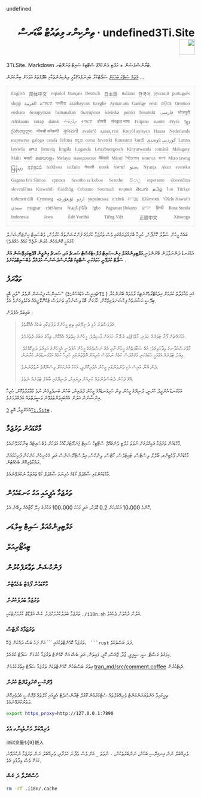 undefined<h1 style="justify-content:space-between;text-align:right;direction:rtl">undefined3Ti.Site ⋅ ތިންކިންގ ވިތައުޓް ބޯޑަރސް <img src="//i-01.eu.org/3Ti/logo.svg" style="user-select:none;margin-top:-1px;width:42px"></h1>

3Ti.Site، Markdown ޓްރާންސްލެޝަން + މަލްޓި ލެންގުއޭޖް ސްޓޭޓިކް ސައިޓް ޖަނަރޭޓަރ.

[އެތައް ސަތޭކަ ބަހަކަށް](https://github.com/i18n-site/node/blob/main/lang/src/index.js) ސަޕޯޓްކުރާ ބައިނަލްއަޤްވާމީ ލިޔެކިޔުންތަކާއި ބްލޮގްތައް އަވަހަށް ބިނާކުރުން ...

<pre class="langli" style="display:flex;flex-wrap:wrap;background:transparent;border:1px solid #eee;font-size:12px;box-shadow:0 0 3px inset #eee;padding:12px 5px 4px 12px;justify-content:space-between;"><style>pre.langli i{font-weight:300;font-family:s;margin-right:7px;margin-bottom:8px;font-style:normal;color:#666;border-bottom:1px dashed #ccc;}</style><i>English</i><i> 简体中文 </i><i>español</i><i>français</i><i>Deutsch</i><i> 日本語 </i><i>italiano</i><i>한국어</i><i>русский</i><i>português</i><i>shqip</i><i>‫العربية‬</i><i>አማርኛ</i><i>অসমীয়া</i><i>azərbaycan</i><i>Eʋegbe</i><i>Aymar aru</i><i>Gaeilge</i><i>eesti</i><i>ଓଡ଼ିଆ</i><i>Oromoo</i><i>euskara</i><i>беларуская</i><i>bamanakan</i><i>български</i><i>íslenska</i><i>polski</i><i>bosanski</i><i>‫فارسی‬</i><i>भोजपुरी</i><i>Afrikaans</i><i>татар</i><i>dansk</i><i>‫ދިވެހިބަސް‬</i><i>ትግርኛ</i><i>डोगरी</i><i>संस्कृत भाषा</i><i>Filipino</i><i>suomi</i><i>Frysk</i><i>ខ្មែរ</i><i>ქართული</i><i>गोंयची कोंकणी</i><i>ગુજરાતી</i><i>avañe’ẽ</i><i>қазақ тілі</i><i>Kreyòl ayisyen</i><i>Hausa</i><i>Nederlands</i><i>кыргызча</i><i>galego</i><i>català</i><i>čeština</i><i>ಕನ್ನಡ</i><i>corsu</i><i>hrvatski</i><i>Runasimi</i><i>kurdî</i><i>‫کوردیی ناوەندی‬</i><i>Latina</i><i>latviešu</i><i>ລາວ</i><i>lietuvių</i><i>lingála</i><i>Luganda</i><i>Lëtzebuergesch</i><i>Kinyarwanda</i><i>română</i><i>Malagasy</i><i>Malti</i><i>मराठी</i><i>മലയാളം</i><i>Melayu</i><i>македонски</i><i>मैथिली</i><i>Māori</i><i>মৈতৈলোন্</i><i>монгол</i><i>বাংলা</i><i>Mizo ṭawng</i><i>မြန်မာ</i><i>𞄀𞄄𞄰𞄩𞄍𞄜𞄰</i><i>IsiXhosa</i><i>isiZulu</i><i>नेपाली</i><i>norsk</i><i>ਪੰਜਾਬੀ</i><i>‫پښتو‬</i><i>Nyanja</i><i>Akan</i><i>svenska</i><i>Gagana fa'a Sāmoa</i><i>српски</i><i>Sesotho sa Leboa</i><i>Sesotho</i><i>සිංහල</i><i>esperanto</i><i>slovenčina</i><i>slovenščina</i><i>Kiswahili</i><i>Gàidhlig</i><i>Cebuano</i><i>Soomaali</i><i>тоҷикӣ</i><i>తెలుగు</i><i>தமிழ்</i><i>ไทย</i><i>Türkçe</i><i>türkmen dili</i><i>Cymraeg</i><i>‫ئۇيغۇرچە‬</i><i>‫اردو‬</i><i>українська</i><i>o‘zbek</i><i>‫עברית‬</i><i>Ελληνικά</i><i>ʻŌlelo Hawaiʻi</i><i>‫سنڌي‬</i><i>magyar</i><i>chiShona</i><i>հայերեն</i><i>Igbo</i><i>Pagsasao Ilokano</i><i>‫ייִדיש‬</i><i>हिन्दी</i><i>Basa Sunda</i><i>Indonesia</i><i>Jawa</i><i>Èdè Yorùbá</i><i>Tiếng Việt</i><i> 正體中文 </i><i>Xitsonga</i></pre>

ބައެއް މީހުން ސުވާލު ކޮށްފާނެ، ހުރިހާ ބްރައުޒަރެއްގައި ވެސް ތަރުޖަމާ ކުރުމުގެ ފަންކްޝަންތައް ހުރުމުން، ވެބްސައިޓް އިންޓަނޭޝަނަލް ކުރުމަކީ ކޮންމެހެން ކުރަން ނުޖެހޭ ކަމެއް ހެއްޔެވެ؟

އަޅުގަނޑު ދަންނަވާލަން ބޭނުންވަނީ،**މަލްޓިލިންގުއަލް އިން-ސައިޓް ފުލް-ޓެކްސްޓް ސަރޗް އަދި ސަރޗް އިންޖީން އޮޕްޓިމައިޒޭޝަން އަށް ސަޕޯޓް ކުރެވޭނީ ހަމައެކަނި ސްޓޭޓިކް ޓްރާންސްލެޝަންސް އުފައްދާ ވެބްސައިޓްތަކަށެވެ** .

## ތަޢާރަފު

ސައިންސް ފިކްޝަން ނޮވެލް &quot;ތްރީ ބޮޑީ&quot; (ޗައިނީސް އަޑުއެހުން:`3Tǐ` ) ގައި މުއާމަލާތް ކުރުމަށް އިލެކްޓްރޯމެގްނެޓިކް ރާޅުތައް ބޭނުންކުރާ ބިދޭސީ ޙަޟާރަތެއް ފިކްޝަނަލައިޒްކޮށް، ހާމަކަން ބޮޑު ވިސްނުމާއި ތަނަވަސް ޓެކްނޮލޮޖީއެއް އެކުލެވިގެންވެ އެވެ.

ބައިބަލް·އުފެދުން :

> އެދުވަސްވަރު މުޅި ދުނިޔޭގައި ތިބި މީހުންގެ ލަފުޒަކާއި ބަހެއް އެއްގޮތެވެ.
>
> އުޑުމައްޗަށް ފޯރާ ޓަވަރެއް ހަދައި، މާތްالله ގެ ދޮރާ ހަމައަށް ވާސިލްވެ، މީހުންގެ ހިތްތައް އެއްކޮށް، ތިމާގެ އަބުރު ފެތުރުމެވެ.
>
> މާތްރަސްކަލާނގެ ވިދާޅުވިއެވެ: އެއް ސަގާފަތެއްގެ މީހުންނާއި އެއް ނަސްލެއްގެ މީހުން އުފެދެނީ އެމީހުންގެ އަމިއްލަ ދަރިކޮޅެކެވެ. މިއަދު ޓަވަރެއް އެޅުމަކީ ހަމައެކަނި މުޤައްދަސް ކަމެއް ނަމަވެސް ކުރިއަށް އޮތްތަނުގައި ހުރިހާ ކަމެއް އަޅުގަނޑުމެން ކުރާނަން.
>
> ދެން އޭނާ އައިސް އެކި ތަންތަނުގައި މީހުން އެތުރިކޮށްލީ، އެކަކު އަނެކަކަށް ވިސްނޭގޮތް ނުވުމުންނެވެ.
>
> އޭގެ ފަހުން ދެބަސްވުންތައް ކުރިއަށް ދިޔައިރު، ދުނިޔޭގައި ބާބެލް ޓަވަރެއް ނެތެވެ.

އަޅުގަނޑު އުންމީދު ކުރަނީ، ދުނިޔޭގެ މީހުން ތިން ހަށިގަނޑެއްގެ މީހުން ފަދައިން، ބަހުން ބަނދެވިގެން ނުވެ މުޢާމަލާތުކޮށް، ހުރިހާ އިންސާނުން އަލުން އެއްބައިވަންތަވެވޭނެ ވަސީލަތްތައް އުފެއްދުމަށެވެ.

އެހެންވީމާ، އޮތީ [`3Ti.Site`](//3Ti.Site) .

## މާކްޑައުން ތަރުޖަމާ

މާކްޑައުން ތަރުޖަމާ އަމިއްލައަށް ނުވަތަ މަލްޓި ލެންގުއޭޖް ސްޓޭޓިކް ސައިޓް ޖަނަރޭޓަރަކާއެކު އަވަހަށް ވެބްސައިޓެއް ބިނާކުރެވޭނެއެވެ.

މާކްޑައުން ފޯމެޓިންގ، ބޯލްޑް، ލިސްޓްސް، ޓައިޓަލްސް، ކޯޓްސް، ލިންކްސް، އިލްސްޓްރޭޝަންސް އަދި އެހެނިހެން ކަންކަން ފުރިހަމައަށް ރައްކާތެރިކޮށް ބެހެއްޓުން.

މާކްޑައުންގައި ސާމްޕަލް ކޯޑެއް ހުރިނަމަ ސާމްޕަލް ކޯޑް ތަރުޖަމާ ނުކުރެވޭނެއެވެ.

## ތަރުޖަމާ އެޕީއައި އަގު ކަނޑައެޅުން

ކޮންމެ 10،000 އަކުރަކަށް 0.2 ޑޮލަރު، އަދި މަހަކު 100،000 އަކުރުގެ ހިލޭ ކޯޓާއެއް ލިބޭނެ އެވެ.

## މަލްޓިލިންގުއަލް ސައިޓް ބިލްޑަރ

## ޓިއުޓޯރިއަލް

## ފަންކްޝަން ތަޢާރަފްކުރުން

### މާކްޑައުން ފޯމެޓް ބެހެއްޓުން

### ތަރުޖަމާ ބަދަލުކުރުން

ތަރުޖަމާ ބަދަލުކުރުމަށްފަހު، ކެޝް އަޕްޑޭޓް ކުރުމަށްޓަކައި `./i18n.sh` އަލުން ދުއްވަން ޖެހެއެވެ.

### ތަރުޖަމާގެ ނޯޓްސް

ތަރުޖަމާ ކޮމެންޓްތަކުގައި \``` އަށް ފަހު ބަސް ދައްކަން ޖެހޭ، ` ```rust` ފަދަ ބަސްތަކެވެ.

މިވަގުތު ރަސްޓް، ސީ، ސީޕީޕީ، ޖާވާ، ޖޭއެސް، ކޮފީ، ޕައިތަން، އަދި ބެޝް އަށް ކޮމެންޓް ތަރުޖަމާ ކުރުމަށް ސަޕޯޓް ކުރެއެވެ.

އިތުރު ބަސްބަހުން ކޮމެންޓްތަކަށް ތަރުޖަމާ ސަޕޯޓް އިތުރުކުރުމަށް [tran_md/src/comment.coffee](https://github.com/i18n-site/node/blob/main/tran_md/src/comment.coffee) އެޑިޓްކުރުން.

### ޕްރޮކްސީ ކޮންފިގްރޭޓް ކުރުން

ތިރީގައިވާ އެންވަޔަރަންމަންޓް ވެރިއޭބަލްތައް ސެޓްކުރުމުން ގޫގުލް ޓްރާންސްލެޓް އެޕީއައި ކޯލްތައް ޕްރޮކްސީ މެދުވެރިކޮށް ދަތުރުކުރެވޭނެއެވެ.

```bash
export https_proxy=http://127.0.0.1:7890
```

### ވެރިއޭބަލް އެންބެޑިންގ އެވެ

```
测试变量${0}嵌入
```

ވެރިއޭބަލް ނަން އިނގިރޭސި ބަހުން، ނަންބަރުތަކުން، `-` ނުވަތަ `_` އަށް ވެސް ވެދާނެ ކަމަށާއި، ވެރިއޭބަލް ނަން ތަރުޖަމާ ނުކުރެވޭނެ ކަމަށް ވެސް ވިދާޅުވި އެވެ.

### ހުސްކޮށްލާ ދަ ކެޝް

```bash
rm -rf .i18n/.cache
```
